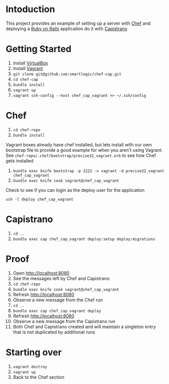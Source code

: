 # Intoduction

This project provides an example of setting up a server with [Chef](http://www.opscode.com/chef/)
and deploying a [Ruby on Rails](http://rubyonrails.org/) application do it with [Capistrano](https://github.com/capistrano/capistrano)

# Getting Started

1. Install [VirtualBox](https://www.virtualbox.org/)
1. Install [Vagrant](http://www.vagrantup.com/)
1. `git clone git@github.com:smartlogic/chef-cap.git`
1. `cd chef-cap`
1. `bundle install`
1. `vagrant up`
1. `vagrant ssh-config --host chef_cap_vagrant >> ~/.ssh/config`

# Chef

1. `cd chef-repo`
1. `bundle install`

Vagrant boxes already have chef installed, but lets install with our own bootstrap
file to provide a good example for when you aren't using Vagrant.
See `chef-repo/.chef/bootstrap/precise32_vagrant.erb` to see how Chef gets installed

1. `bundle exec knife bootstrap -p 2222 -x vagrant -d precise32_vagrant chef_cap_vagrant`
1. `bundle exec knife cook vagrant@chef_cap_vagrant`

Check to see if you can login as the deploy user for the application

`ssh -l deploy chef_cap_vagrant`

# Capistrano

1. `cd ..`
1. `bundle exec cap chef_cap_vagrant deploy:setup deploy:migrations`

# Proof

1. Open [http://localhost:8080](http://localhost:8080)
1. See the messages left by Chef and Capistrano
1. `cd chef-repo`
1. `bundle exec knife cook vagrant@chef_cap_vagrant`
1. Refresh [http://localhost:8080](http://localhost:8080)
1. Observe a new message from the Chef run
1. `cd ..`
1. `bundle exec cap chef_cap_vagrant deploy`
1. Refresh [http://localhost:8080](http://localhost:8080)
1. Observe a new message from the Capistrano run
1. Both Chef and Capistrano created and will maintain a singleton entry that is not duplicated by additional runs

# Starting over

1. `vagrant destroy`
1. `vagrant up`
1. Back to the Chef section
